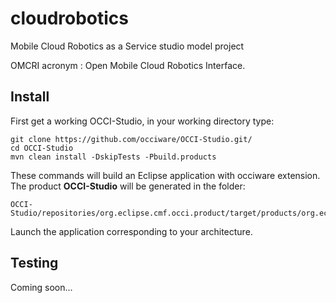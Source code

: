 # cloudrobotics

Mobile Cloud Robotics as a Service studio model project

OMCRI acronym : Open Mobile Cloud Robotics Interface.

## Install

First get a working OCCI-Studio, in your working directory type:

```
git clone https://github.com/occiware/OCCI-Studio.git/
cd OCCI-Studio
mvn clean install -DskipTests -Pbuild.products
```

These commands will build an Eclipse application with occiware extension. The product **OCCI-Studio** will be generated in the folder:
```
OCCI-Studio/repositories/org.eclipse.cmf.occi.product/target/products/org.eclipse.cmf.occi.product/
```

Launch the application corresponding to your architecture.

## Testing

Coming soon...
